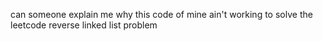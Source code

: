 can someone explain me why this code of mine ain't working to solve the leetcode reverse linked list problem
